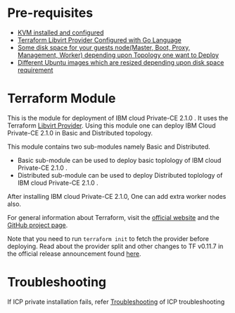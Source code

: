 

# Pre-requisites
- [KVM installed and configured](https://help.ubuntu.com/community/KVM/Installation)
- [Terraform Libvirt Provider Configured with Go Language](https://titosoft.github.io/kvm/terraform-and-kvm/)
- [Some disk space for your guests node(Master, Boot, Proxy, Management, Worker) depending upon Topology one want to Deploy](https://www.ibm.com/support/knowledgecenter/en/SSBS6K_2.1.0/supported_system_config/hardware_reqs.html)
- [Different Ubuntu images which are resized depending upon disk space requirement](https://www.ibm.com/support/knowledgecenter/en/linuxonibm/com.ibm.linux.z.ldva/ldva_r_qemu-imgCommand.html)

# Terraform Module

This is the module for deployment of IBM cloud Private-CE 2.1.0 . It uses the Terraform [Libvirt Provider][1]. Using this module one can deploy IBM Cloud Private-CE 2.1.0 in Basic and Distributed topology.

[1]: https://github.com/dmacvicar/terraform-provider-libvirt

This module contains two sub-modules namely Basic and Distributed.

- Basic sub-module can be used to deploy basic toplology of IBM cloud Private-CE 2.1.0 . 
- Distributed sub-module can be used to deploy Distributed toplology of IBM cloud Private-CE 2.1.0 .

After installing IBM cloud Private-CE 2.1.0, One can add extra worker nodes also.

For general information about Terraform, visit the [official website][3] and the
[GitHub project page][4].

[3]: https://terraform.io/
[4]: https://github.com/hashicorp/terraform


Note that you need to run `terraform init` to fetch the provider before
deploying. Read about the provider split and other changes to TF v0.11.7 in the
official release announcement found [here][4].

[4]: https://www.hashicorp.com/blog/hashicorp-terraform-0-10/

# Troubleshooting
If ICP private installation fails, refer [Troubleshooting][5] of ICP troubleshooting

[5]: https://www.ibm.com/support/knowledgecenter/en/SSBS6K_2.1.0/troubleshoot/troubleshoot.html
